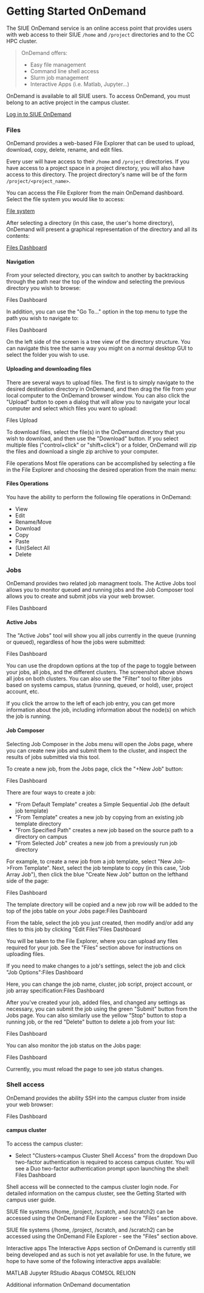 # Getting Started OnDemand

The SIUE OnDemand service is an online access point that provides users with web access to their SIUE `/home` and `/project` directories and to the CC HPC cluster.

> OnDemand offers:
> - Easy file management
> - Command line shell access
> - Slurm job management
> - Interactive Apps (i.e. Matlab, Jupyter...)

OnDemand is available to all SIUE users. To access OnDemand, you must belong to an active project in the campus cluster.

[Log in to SIUE OnDemand](https://ondemand.hpc.siue.edu)

### Files
OnDemand provides a web-based File Explorer that can be used to upload, download, copy, delete, rename, and edit files.

Every user will have access to their `/home` and `/project` directories. If you have access to a project space in a project directory, you will also have access to this directory. The project directory's name will be of the form `/project/<project_name>`.

You can access the File Explorer from the main OnDemand dashboard. Select the file system you would like to access:

[File system]()

After selecting a directory (in this case, the user's home directory), OnDemand will present a graphical representation of the directory and all its contents:

[Files Dashboard]()

#### Navigation
From your selected directory, you can switch to another by backtracking through the path near the top of the window and selecting the previous directory you wish to browse:

Files Dashboard

In addition, you can use the "Go To..." option in the top menu to type the path you wish to navigate to:

Files Dashboard

On the left side of the screen is a tree view of the directory structure. You can navigate this tree the same way you might on a normal desktop GUI to select the folder you wish to use.

#### Uploading and downloading files
There are several ways to upload files. The first is to simply navigate to the desired destination directory in OnDemand, and then drag the file from your local computer to the OnDemand browser window. You can also click the "Upload" button to open a dialog that will allow you to navigate your local computer and select which files you want to upload:

Files Upload

To download files, select the file(s) in the OnDemand directory that you wish to download, and then use the "Download" button. If you select multiple files ("control+click" or "shift+click") or a folder, OnDemand will zip the files and download a single zip archive to your computer.

File operations
Most file operations can be accomplished by selecting a file in the File Explorer and choosing the desired operation from the main menu:

#### Files Operations

You have the ability to perform the following file operations in OnDemand:

- View
- Edit
- Rename/Move
- Download
- Copy
- Paste
- (Un)Select All
- Delete

### Jobs
OnDemand provides two related job managment tools. The Active Jobs tool allows you to monitor queued and running jobs and the Job Composer tool allows you to create and submit jobs via your web browser.

Files Dashboard

#### Active Jobs
The "Active Jobs" tool will show you all jobs currently in the queue (running or queued), regardless of how the jobs were submitted:

Files Dashboard

You can use the dropdown options at the top of the page to toggle between your jobs, all jobs, and the different clusters. The screenshot above shows all jobs on both clusters. You can also use the "Filter" tool to filter jobs based on systems campus, status (running, queued, or hold), user, project account, etc.

If you click the arrow to the left of each job entry, you can get more information about the job, including information about the node(s) on which the job is running.

#### Job Composer
Selecting Job Composer in the Jobs menu will open the Jobs page, where you can create new jobs and submit them to the cluster, and inspect the results of jobs submitted via this tool.

To create a new job, from the Jobs page, click the "+New Job" button:

Files Dashboard

There are four ways to create a job:

- "From Default Template" creates a Simple Sequential Job (the default job template)
- "From Template" creates a new job by copying from an existing job template directory
- "From Specified Path" creates a new job based on the source path to a directory on campus
- "From Selected Job" creates a new job from a previously run job directory

For example, to create a new job from a job template, select "New Job->From Template". Next, select the job template to copy (in this case, "Job Array Job"), then click the blue "Create New Job" button on the lefthand side of the page:

Files Dashboard

The template directory will be copied and a new job row will be added to the top of the jobs table on your Jobs page:Files Dashboard

From the table, select the job you just created, then modify and/or add any files to this job by clicking "Edit Files"Files Dashboard

You will be taken to the File Explorer, where you can upload any files required for your job. See the "Files" section above for instructions on uploading files.

If you need to make changes to a job's settings, select the job and click "Job Options":Files Dashboard

Here, you can change the job name, cluster, job script, project account, or job array specification:Files Dashboard

After you've created your job, added files, and changed any settings as necessary, you can submit the job using the green "Submit" button from the Jobs page. You can also similarly use the yellow "Stop" button to stop a running job, or the red "Delete" button to delete a job from your list:

Files Dashboard

You can also monitor the job status on the Jobs page:

Files Dashboard

Currently, you must reload the page to see job status changes.

### Shell access
OnDemand provides the ability SSH into the campus cluster from inside your web browser:

Files Dashboard

#### campus cluster
To access the campus cluster:

- Select "Clusters->campus Cluster Shell Access" from the dropdown
Duo two-factor authentication is required to access campus cluster. You will see a Duo two-factor authentication prompt upon launching the shell:
Files Dashboard

Shell access will be connected to the campus cluster login node. For detailed information on the campus cluster, see the Getting Started with campus user guide.

SIUE file systems (/home, /project, /scratch, and /scratch2) can be accessed using the OnDemand File Explorer - see the "Files" section above.

SIUE file systems (/home, /project, /scratch, and /scratch2) can be accessed using the OnDemand File Explorer - see the "Files" section above.

Interactive apps
The Interactive Apps section of OnDemand is currently still being developed and as such is not yet available for use. In the future, we hope to have some of the following interactive apps available:

MATLAB
Jupyter
RStudio
Abaqus
COMSOL
RELION

Additional information
OnDemand documentation
